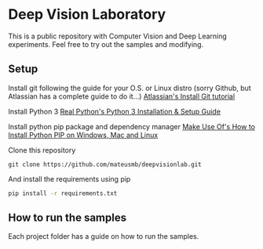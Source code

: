 # Deep Vision Laboratory

This is a public repository with Computer Vision and Deep Learning experiments. Feel free to try out the samples and modifying.

## Setup

Install git following the guide for your O.S. or Linux distro (sorry Github, but Atlassian has a complete guide to do it...)
[Atlassian's Install Git tutorial](https://www.atlassian.com/git/tutorials/install-git)

Install Python 3
[Real Python's Python 3 Installation & Setup Guide](https://realpython.com/installing-python/)

Install python pip package and dependency manager
[Make Use Of's How to Install Python PIP on Windows, Mac and Linux](https://www.makeuseof.com/tag/install-pip-for-python/)

Clone this repository
```git
git clone https://github.com/mateusmb/deepvisionlab.git
```

And install the requirements using pip
```bash
pip install -r requirements.txt
```

## How to run the samples

Each project folder has a guide on how to run the samples.